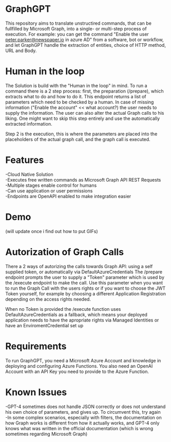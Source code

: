 # GraphGPT
This repository aims to translate unstructired commands, that can be fullfilled by Microsoft Graph, into a single- or multi-step process of execution. For example: you can get the command "Enable the user peter.parker@newspaper.io in azure AD" from a software, bot or workflow, and let GraphGPT handle the extraction of entities, choice of HTTP method, URL and Body.

# Human in the loop
The Solution is build with the "Human in the loop" in mind. To run a command there is a 2 step process:
first, the preparation (/prepare), which extracts what to do and how to do it. This endpoint returns a list of parameters which need to be checked by a human. In case of missing information ("Enable the account" << what account?) the user needs to supply the information. The user can also alter the actual Graph calls to his liking. One might want to skip this step entirely and use the automatically extracted information.

Step 2 is the execution, this is where the parameters are placed into the placeholders of the actual graph call, and the graph call is executed.

# Features
-Cloud Native Solution  
-Executes free written commands as Microsoft Graph API REST Requests  
-Multiple stages enable control for humans  
-Can use application or user permissions  
-Endpoints are OpenAPI enabled to make integration easier  

# Demo
(will update once i find out how to put GIFs)

# Autorization of Graph Calls
There a 2 ways of autorizing the calls towards Graph API: using a self supplied token, or automatically via DefaultAzureCredentials
The /prepare endpoint prompts the user to supply a "Token" parameter which is used by the /execute endpoint to make the call. Use this parameter when you want to run the Graph Call with the users rights or if you want to choose the JWT Token yourself, for example by choosing a different Application Registration depending on the access rights needed.

When no Token is provided the /execute function uses DefaultAzureCredentials as a fallback, which means your deployed application needs to have the apropriate rights via Managed Identities or have an EnviromentCredential set up

# Requirements
To run GraphGPT, you need a Microsoft Azure Account and knowledge in deploying and configuring Azure Functions. You also need an OpenAI Account with an API Key you need to provide to the Azure Function.

# Known Issues
-GPT-4 sometimes does not handle JSON correctly or does not understand his own choice of parameters, and gives up. To circumvent this, try again  
-In some complex scenarios, especially with filters, the documentation on how Graph works is different from how it actually works, and GPT-4 only knows what was written in the official documentation (which is wrong sometimes regarding Microsoft Graph)
